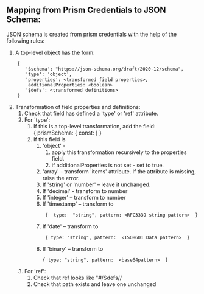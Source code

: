 ## Mapping from Prism Credentials to JSON Schema:

JSON schema is created from prism credentials with the help of the following rules:

1. A top-level object has the form:

```
    {
       '$schema': "https://json-schema.org/draft/2020-12/schema",
       'type': 'object',
       'properties': <transformed field properties>,
        additionalProperties: <boolean>
       '$defs': <transformed definitions>
    }
```

2. Transformation of field properties and definitions:
   1. Check that field has defined a 'type' or 'ref' attribute.
   2. For 'type':
      1. If this is a top-level transformation, add the field:  
         { prismSchema: { const: <id-of-prisms-schem> } }
      2. If this field is
         1. 'object' -
            1. apply this transformation recursively to the properties field.
            2. if additionalProperties is not set - set to true.
         2. 'array' - transform 'items' attribute. If the attribute is missing, raise the error.
         3. If 'string' or 'number' – leave it unchanged.
         4. If 'decimal' - transform to number
         5. If 'integer' – transform to number
         6. If 'timestamp' – transform to
            ```
             {  type:  "string", pattern: <RFC3339 string pattern>  }
            ```
         7. If 'date' – transform to
            ```
             { type: "string", pattern:  <ISO8601 Data pattern>  }
            ```
         8. If 'binary' – transform to
            ```
            { type: "string", pattern:  <base64pattern>  }
            ```
   3. For 'ref':
      1. Check that ref looks like "#/$defs/<path>/
      2. Check that path exists and leave one unchanged
